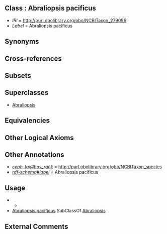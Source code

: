 
## Class : Abraliopsis pacificus

 * *IRI* = http://purl.obolibrary.org/obo/NCBITaxon_279096
 * *Label* = Abraliopsis pacificus

## Synonyms


## Cross-references


## Subsets


## Superclasses

 * [Abraliopsis](../../NCBITaxon/47/NCBITaxon_34547.md)

## Equivalencies


## Other Logical Axioms


## Other Annotations

 * *[ceph-tax#has_rank](../../ceph-tax#has/nk/ceph-tax#has_rank.md)* = http://purl.obolibrary.org/obo/NCBITaxon_species
 * *[rdf-schema#label](../../el/rdf-schema#label.md)* = Abraliopsis pacificus

## Usage

 * -
 * [Abraliopsis pacificus](../../NCBITaxon/96/NCBITaxon_279096.md) SubClassOf [Abraliopsis](../../NCBITaxon/47/NCBITaxon_34547.md)

## External Comments

